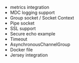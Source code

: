 * metrics integration
* MDC logging support
* Group socket / Socket Context
* Pipe socket
* SSL support
* Secure echo example
* Timeout
* AsynchronousChannelGroup 
* Docker file
* Jersey integration
